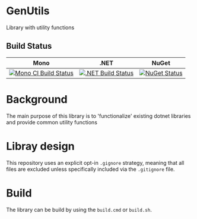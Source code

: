 # GenUtils
Library with utility functions

## Build Status

Mono | .NET | NuGet|
---- | ---- | ---- |
[![Mono CI Build Status](https://img.shields.io/travis/halcwb/GenUtils/master.svg)](https://travis-ci.org/halcwb/GenUtils) | [![.NET Build Status](https://img.shields.io/appveyor/ci/halcwb/GenUtils/master.svg)](https://ci.appveyor.com/project/halcwb/GenUtils)| [![NuGet Status](http://img.shields.io/nuget/v/Informedica.GenUtils.Lib.svg?style=flat)](https://www.nuget.org/packages/Informedica.GenUtils.Lib/)


# Background
The main purpose of this library is to 'functionalize' existing dotnet libraries and provide common utility functions

# Libray design
This repository uses an explicit opt-in `.gignore` strategy, meaning that all files are excluded unless specifically included via the `.gitignore` file.

# Build

The library can be build by using the `build.cmd` or `build.sh`.
